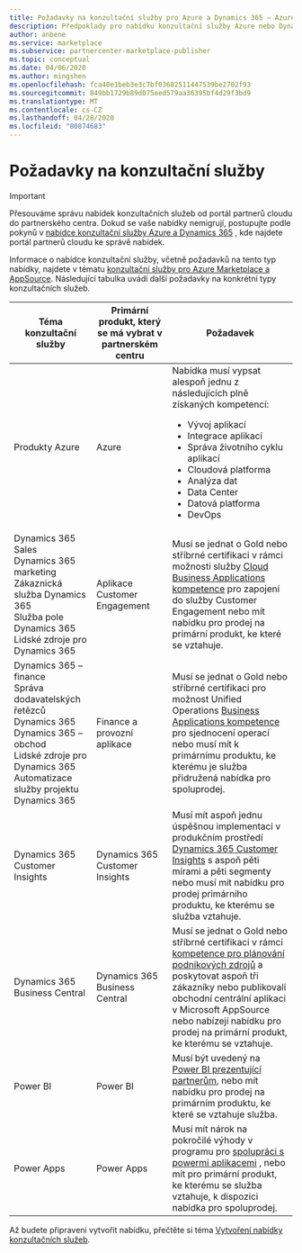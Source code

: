 ```yaml
---
title: Požadavky na konzultační služby pro Azure a Dynamics 365 – Azure Marketplace
description: Předpoklady pro nabídku konzultační služby Azure nebo Dynamics 365 v partnerském centru
author: anbene
ms.service: marketplace
ms.subservice: partnercenter-marketplace-publisher
ms.topic: conceptual
ms.date: 04/06/2020
ms.author: mingshen
ms.openlocfilehash: fca40e1beb3e3c7bf03682511447539be2702f93
ms.sourcegitcommit: 849bb1729b89d075eed579aa36395bf4d29f3bd9
ms.translationtype: MT
ms.contentlocale: cs-CZ
ms.lasthandoff: 04/28/2020
ms.locfileid: "80874683"
---
```

# <a name="consulting-service-prerequisites"></a>Požadavky na konzultační služby

> [!IMPORTANT]
> Přesouváme správu nabídek konzultačních služeb od portál partnerů cloudu do partnerského centra. Dokud se vaše nabídky nemigrují, postupujte podle pokynů v [nabídce konzultační služby Azure a Dynamics 365](https://docs.microsoft.com/azure/marketplace/cloud-partner-portal/consulting-services/cloud-partner-portal-consulting-services-publishing-offer) , kde najdete portál partnerů cloudu ke správě nabídek.

Informace o nabídce konzultační služby, včetně požadavků na tento typ nabídky, najdete v tématu [konzultační služby pro Azure Marketplace a AppSource](https://docs.microsoft.com/azure/marketplace/consulting-services). Následující tabulka uvádí další požadavky na konkrétní typy konzultačních služeb.

| Téma konzultační služby | Primární produkt, který se má vybrat v partnerském centru | Požadavek |
|---------|---------|---------|
| Produkty Azure | Azure | Nabídka musí vypsat alespoň jednu z následujících plně získaných kompetencí: <ul><li>Vývoj aplikací</li><li>Integrace aplikací</li><li>Správa životního cyklu aplikací</li><li>Cloudová platforma</li><li>Analýza dat</li><li>Data Center</li><li>Datová platforma</li><li>DevOps|
| Dynamics 365 Sales <br> Dynamics 365 marketing <br> Zákaznická služba Dynamics 365 <br> Služba pole Dynamics 365 <br> Lidské zdroje pro Dynamics 365 | Aplikace Customer Engagement | Musí se jednat o Gold nebo stříbrné certifikaci v rámci možnosti služby [Cloud Business Applications kompetence](https://partner.microsoft.com/membership/cloud-business-applications-competency) pro zapojení do služby Customer Engagement nebo mít nabídku pro prodej na primární produkt, ke které se vztahuje. |
| Dynamics 365 – finance <br> Správa dodavatelských řetězců Dynamics 365 <br> Dynamics 365 – obchod <br> Lidské zdroje pro Dynamics 365 <br> Automatizace služby projektu Dynamics 365 | Finance a provozní aplikace | Musí se jednat o Gold nebo stříbrné certifikaci pro možnost Unified Operations [Business Applications kompetence](https://partner.microsoft.com/membership/cloud-business-applications-competency) pro sjednocení operací nebo musí mít k primárnímu produktu, ke kterému je služba přidružená nabídka pro spoluprodej. |
| Dynamics 365 Customer Insights | Dynamics 365 Customer Insights | Musí mít aspoň jednu úspěšnou implementaci v produkčním prostředí [Dynamics 365 Customer Insights](https://dynamics.microsoft.com/ai/customer-insights/) s aspoň pěti mírami a pěti segmenty nebo musí mít nabídku pro prodej primárního produktu, ke kterému se služba vztahuje. |
| Dynamics 365 Business Central | Dynamics 365 Business Central | Musí se jednat o Gold nebo stříbrné certifikaci v rámci [kompetence pro plánování podnikových zdrojů](https://partner.microsoft.com/membership/enterprise-resource-planning-competency) a poskytovat aspoň tři zákazníky nebo publikovali obchodní centrální aplikaci v Microsoft AppSource nebo nabízejí nabídku pro prodej na primární produkt, ke kterému se vztahuje. |
| Power BI | Power BI | Musí být uvedený na [Power BI prezentující partnerům](https://powerbi.microsoft.com/partner-showcase/), nebo mít nabídku pro prodej na primárním produktu, ke které se vztahuje služba.|
|Power Apps | Power Apps | Musí mít nárok na pokročilé výhody v programu pro [spolupráci s powermi aplikacemi](https://aka.ms/PowerAppsPartner) , nebo mít pro primární produkt, ke kterému se služba vztahuje, k dispozici nabídka pro spoluprodej. |

Až budete připraveni vytvořit nabídku, přečtěte si téma [Vytvoření nabídky konzultačních služeb](./create-consulting-service-offer.md).
